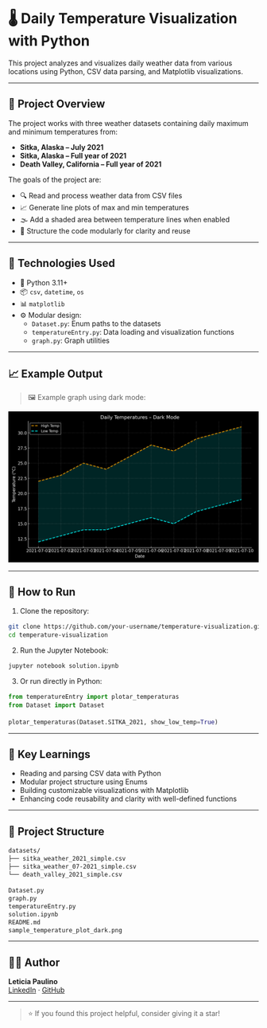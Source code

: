 # 🌡️ Daily Temperature Visualization with Python

This project analyzes and visualizes daily weather data from various locations using Python, CSV data parsing, and Matplotlib visualizations.

---

## 📌 Project Overview

The project works with three weather datasets containing daily maximum and minimum temperatures from:

- **Sitka, Alaska – July 2021**
- **Sitka, Alaska – Full year of 2021**
- **Death Valley, California – Full year of 2021**

The goals of the project are:

- 🔍 Read and process weather data from CSV files  
- 📈 Generate line plots of max and min temperatures  
- 🌫️ Add a shaded area between temperature lines when enabled  
- 🧠 Structure the code modularly for clarity and reuse  

---

## 🧰 Technologies Used

- 🐍 Python 3.11+  
- 📦 `csv`, `datetime`, `os`  
- 📊 `matplotlib`  
- ⚙️ Modular design:  
  - `Dataset.py`: Enum paths to the datasets  
  - `temperatureEntry.py`: Data loading and visualization functions  
  - `graph.py`: Graph utilities  

---

## 📈 Example Output

> 🖼️ Example graph using dark mode:

![](sample_temperature_plot_dark.png)

---

## 🚀 How to Run

1. Clone the repository:
```bash
git clone https://github.com/your-username/temperature-visualization.git
cd temperature-visualization
```

2. Run the Jupyter Notebook:
```bash
jupyter notebook solution.ipynb
```

3. Or run directly in Python:
```python
from temperatureEntry import plotar_temperaturas
from Dataset import Dataset

plotar_temperaturas(Dataset.SITKA_2021, show_low_temp=True)
```

---

## 🎯 Key Learnings

- Reading and parsing CSV data with Python  
- Modular project structure using Enums  
- Building customizable visualizations with Matplotlib  
- Enhancing code reusability and clarity with well-defined functions  

---

## 📂 Project Structure

```
datasets/
├── sitka_weather_2021_simple.csv
├── sitka_weather_07-2021_simple.csv
└── death_valley_2021_simple.csv

Dataset.py
graph.py
temperatureEntry.py
solution.ipynb
README.md
sample_temperature_plot_dark.png
```

---

## 🧑‍💻 Author

**Leticia Paulino**  
[LinkedIn](https://www.linkedin.com/in/paulino-leticia/) · [GitHub](https://github.com/letpaulino)

---

> ⭐ If you found this project helpful, consider giving it a star!